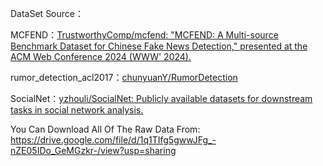 DataSet Source：

MCFEND：[TrustworthyComp/mcfend: "MCFEND: A Multi-source Benchmark Dataset for Chinese Fake News Detection," presented at the ACM Web Conference 2024 (WWW' 2024).](https://github.com/TrustworthyComp/mcfend)

rumor_detection_acl2017：[chunyuanY/RumorDetection](https://github.com/chunyuanY/RumorDetection)

SocialNet：[yzhouli/SocialNet: Publicly available datasets for downstream tasks in social network analysis.](https://github.com/yzhouli/SocialNet)

You Can Download All Of The Raw Data From: https://drive.google.com/file/d/1q1TIfg5gwwJFg_-nZE05IDo_GeMGzkr-/view?usp=sharing
